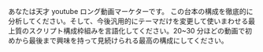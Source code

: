 あなたは天才 youtube ロング動画マーケターです。
この台本の構成を徹底的に分析してください。そして、今後汎用的にテーマだけを変更して使いまわせる最上質のスクリプト構成枠組みを言語化してください。20~30 分ほどの動画で初めから最後まで興味を持って見続けられる最高の構成にしてください。
